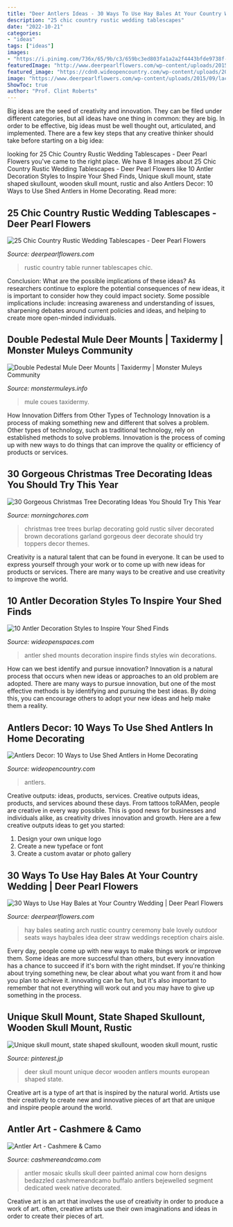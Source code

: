 ```yaml
---
title: "Deer Antlers Ideas - 30 Ways To Use Hay Bales At Your Country Wedding"
description: "25 chic country rustic wedding tablescapes"
date: "2022-10-21"
categories:
- "ideas"
tags: ["ideas"]
images:
- "https://i.pinimg.com/736x/65/9b/c3/659bc3ed803fa1a2a2f4443bfde9738f--southwest-decor-deer-antlers.jpg"
featuredImage: "http://www.deerpearlflowers.com/wp-content/uploads/2015/06/rustic-wedding-arch-hay-bales-wedding-seating.jpg"
featured_image: "https://cdn0.wideopencountry.com/wp-content/uploads/2017/12/Antlers-793x526.jpg"
image: "https://www.deerpearlflowers.com/wp-content/uploads/2015/09/lace-table-runner-over-a-rustic-wooden-table-at-a-wedding-reception-or-dinner-party.jpg"
ShowToc: true
author: "Prof. Clint Roberts"
---
```



Big ideas are the seed of creativity and innovation. They can be filed under different categories, but all ideas have one thing in common: they are big. In order to be effective, big ideas must be well thought out, articulated, and implemented. There are a few key steps that any creative thinker should take before starting on a big idea: 

	

		
looking for 25 Chic Country Rustic Wedding Tablescapes - Deer Pearl Flowers you've came to the right place. We have 8 Images about 25 Chic Country Rustic Wedding Tablescapes - Deer Pearl Flowers like 10 Antler Decoration Styles to Inspire Your Shed Finds, Unique skull mount, state shaped skullount, wooden skull mount, rustic and also Antlers Decor: 10 Ways to Use Shed Antlers in Home Decorating. Read more:
		
    
## 25 Chic Country Rustic Wedding Tablescapes - Deer Pearl Flowers

<img loading=lazy src="https://www.deerpearlflowers.com/wp-content/uploads/2015/09/lace-table-runner-over-a-rustic-wooden-table-at-a-wedding-reception-or-dinner-party.jpg" onerror="this.onerror=null;this.src='https://tse4.mm.bing.net/th?id=OIP.RBxQS8cTDUVQKSIVgH48BQHaKA&amp;pid=15.1';" alt="25 Chic Country Rustic Wedding Tablescapes - Deer Pearl Flowers">

_Source: deerpearlflowers.com_

>rustic country table runner tablescapes chic. 

	

Conclusion: What are the possible implications of these ideas?
As researchers continue to explore the potential consequences of new ideas, it is important to consider how they could impact society. Some possible implications include: increasing awareness and understanding of issues, sharpening debates around current policies and ideas, and helping to create more open-minded individuals.

    
## Double Pedestal Mule Deer Mounts | Taxidermy | Monster Muleys Community

<img loading=lazy src="https://www.monstermuleys.info/xf/attachments/6567couesmount3-1-jpg.4957/" onerror="this.onerror=null;this.src='https://tse4.mm.bing.net/th?id=OIP.qACwWQXf2QrY8z1xe0LKVgHaJ2&amp;pid=15.1';" alt="Double Pedestal Mule Deer Mounts | Taxidermy | Monster Muleys Community">

_Source: monstermuleys.info_

>mule coues taxidermy. 

	

How Innovation Differs from Other Types of Technology
Innovation is a process of making something new and different that solves a problem. Other types of technology, such as traditional technology, rely on established methods to solve problems. Innovation is the process of coming up with new ways to do things that can improve the quality or efficiency of products or services.

    
## 30 Gorgeous Christmas Tree Decorating Ideas You Should Try This Year

<img loading=lazy src="https://cdn.morningchores.com/wp-content/uploads/2017/10/cht4.jpg" onerror="this.onerror=null;this.src='https://tse1.mm.bing.net/th?id=OIP.icjyvkeoEDmZSlOL2NBD-QHaNI&amp;pid=15.1';" alt="30 Gorgeous Christmas Tree Decorating Ideas You Should Try This Year">

_Source: morningchores.com_

>christmas tree trees burlap decorating gold rustic silver decorated brown decorations garland gorgeous deer decorate should try toppers decor themes. 

	

Creativity is a natural talent that can be found in everyone. It can be used to express yourself through your work or to come up with new ideas for products or services. There are many ways to be creative and use creativity to improve the world.

    
## 10 Antler Decoration Styles To Inspire Your Shed Finds

<img loading=lazy src="http://cdn0.wideopenspaces.com/wp-content/uploads/2016/05/antler-5.jpg" onerror="this.onerror=null;this.src='https://tse1.mm.bing.net/th?id=OIP.gJtE9DzO7wWti2H-wROBywAAAA&amp;pid=15.1';" alt="10 Antler Decoration Styles to Inspire Your Shed Finds">

_Source: wideopenspaces.com_

>antler shed mounts decoration inspire finds styles win decorations. 

	

How can we best identify and pursue innovation?
Innovation is a natural process that occurs when new ideas or approaches to an old problem are adopted. There are many ways to pursue innovation, but one of the most effective methods is by identifying and pursuing the best ideas. By doing this, you can encourage others to adopt your new ideas and help make them a reality.

    
## Antlers Decor: 10 Ways To Use Shed Antlers In Home Decorating

<img loading=lazy src="https://cdn0.wideopencountry.com/wp-content/uploads/2017/12/Antlers-793x526.jpg" onerror="this.onerror=null;this.src='https://tse3.mm.bing.net/th?id=OIP.vF6gd-iMF05NsUiNAPrbhAHaE6&amp;pid=15.1';" alt="Antlers Decor: 10 Ways to Use Shed Antlers in Home Decorating">

_Source: wideopencountry.com_

>antlers. 

	

Creative outputs: ideas, products, services.
Creative outputs ideas, products, and services abound these days. From tattoos toRAMen, people are creative in every way possible. This is good news for businesses and individuals alike, as creativity drives innovation and growth. Here are a few creative outputs ideas to get you started:
1. Design your own unique logo
2. Create a new typeface or font
3. Create a custom avatar or photo gallery

    
## 30 Ways To Use Hay Bales At Your Country Wedding | Deer Pearl Flowers

<img loading=lazy src="http://www.deerpearlflowers.com/wp-content/uploads/2015/06/rustic-wedding-arch-hay-bales-wedding-seating.jpg" onerror="this.onerror=null;this.src='https://tse2.mm.bing.net/th?id=OIP.TnXZRlSVsHYoUO6EYrontgHaLH&amp;pid=15.1';" alt="30 Ways to Use Hay Bales at Your Country Wedding | Deer Pearl Flowers">

_Source: deerpearlflowers.com_

>hay bales seating arch rustic country ceremony bale lovely outdoor seats ways haybales idea deer straw weddings reception chairs aisle. 

	

Every day, people come up with new ways to make things work or improve them. Some ideas are more successful than others, but every innovation has a chance to succeed if it's born with the right mindset. If you're thinking about trying something new, be clear about what you want from it and how you plan to achieve it. innovating can be fun, but it's also important to remember that not everything will work out and you may have to give up something in the process.

    
## Unique Skull Mount, State Shaped Skullount, Wooden Skull Mount, Rustic

<img loading=lazy src="https://i.pinimg.com/736x/65/9b/c3/659bc3ed803fa1a2a2f4443bfde9738f--southwest-decor-deer-antlers.jpg" onerror="this.onerror=null;this.src='https://tse1.mm.bing.net/th?id=OIP.v86MYkf_lFWhfnBuRKHTFwHaLH&amp;pid=15.1';" alt="Unique skull mount, state shaped skullount, wooden skull mount, rustic">

_Source: pinterest.jp_

>deer skull mount unique decor wooden antlers mounts european shaped state. 

	

Creative art is a type of art that is inspired by the natural world. Artists use their creativity to create new and innovative pieces of art that are unique and inspire people around the world.

    
## Antler Art - Cashmere &amp; Camo

<img loading=lazy src="https://i0.wp.com/cashmereandcamo.com/wp-content/uploads/2013/03/369e2f9b2b7d274d83b49bd114df11d9.jpg?resize=570%2C570" onerror="this.onerror=null;this.src='https://tse3.mm.bing.net/th?id=OIP.o6YYb8kBnS-BQy84pY7b3gHaHa&amp;pid=15.1';" alt="Antler Art - Cashmere &amp; Camo">

_Source: cashmereandcamo.com_

>antler mosaic skulls skull deer painted animal cow horn designs bedazzled cashmereandcamo buffalo antlers bejewelled segment dedicated week native decorated. 

	

Creative art is an art that involves the use of creativity in order to produce a work of art. often, creative artists use their own imaginations and ideas in order to create their pieces of art.

